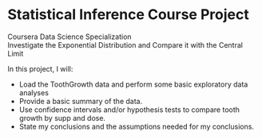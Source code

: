 # Statistical Inference Course Project
 Coursera Data Science Specialization  
 Investigate the Exponential Distribution and Compare it with the Central Limit  

In this project, I will:
* Load the ToothGrowth data and perform some basic exploratory data analyses
* Provide a basic summary of the data.
* Use confidence intervals and/or hypothesis tests to compare tooth growth by supp and dose.
* State my conclusions and the assumptions needed for my conclusions.